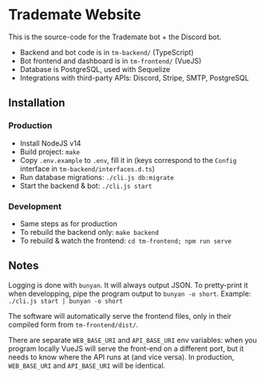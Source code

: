 # Trademate Website

This is the source-code for the Trademate bot + the Discord bot.

- Backend and bot code is in `tm-backend/` (TypeScript)
- Bot frontend and dashboard is in `tm-frontend/` (VueJS)
- Database is PostgreSQL, used with Sequelize
- Integrations with third-party APIs: Discord, Stripe, SMTP, PostgreSQL

## Installation

### Production

- Install NodeJS v14
- Build project: `make`
- Copy `.env.example` to `.env`, fill it in (keys correspond to the `Config` interface in `tm-backend/interfaces.d.ts`)
- Run database migrations: `./cli.js db:migrate`
- Start the backend & bot: `./cli.js start`

### Development

- Same steps as for production
- To rebuild the backend only: `make backend`
- To rebuild & watch the frontend: `cd tm-frontend; npm run serve`

## Notes

Logging is done with `bunyan`. It will always output JSON. To pretty-print it when developping, pipe the program output to `bunyan -o short`. Example: `./cli.js start | bunyan -o short`

The software will automatically serve the frontend files, only in their compiled form from `tm-frontend/dist/`.

There are separate `WEB_BASE_URI` and `API_BASE_URI` env variables: when you program locally VueJS will serve the front-end on a different port, but it needs to know where the API runs at (and vice versa). In production, `WEB_BASE_URI` and `API_BASE_URI` will be identical.
